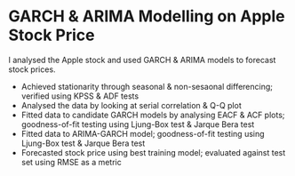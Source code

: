 # GARCH & ARIMA Modelling on Apple Stock Price

I analysed the Apple stock and used GARCH & ARIMA models to forecast stock prices. 
- Achieved stationarity through seasonal & non-sesaonal differencing; verified using KPSS & ADF tests
- Analysed the data by looking at serial correlation & Q-Q plot
- Fitted data to candidate GARCH models by analysing EACF & ACF plots; goodness-of-fit testing using Ljung-Box test & Jarque Bera test
- Fitted data to ARIMA-GARCH model; goodness-of-fit testing using Ljung-Box test & Jarque Bera test
- Forecasted stock price using best training model; evaluated against test set using RMSE as a metric 
